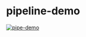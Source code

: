 # pipeline-demo


[![pipe-demo](https://circleci.com/gh/muchezz/pipe-demo.svg?style=svg)](https://app.circleci.com/pipelines/github/Muchezz/pipeline-demo)
